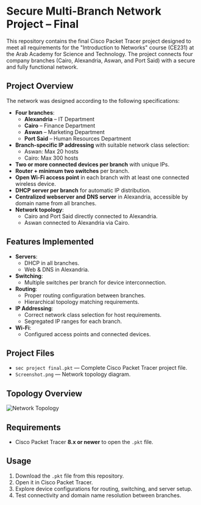 # Secure Multi-Branch Network Project – Final

This repository contains the final Cisco Packet Tracer project designed to meet all requirements for the "Introduction to Networks" course (CE231) at the Arab Academy for Science and Technology. The project connects four company branches (Cairo, Alexandria, Aswan, and Port Said) with a secure and fully functional network.

## Project Overview
The network was designed according to the following specifications:
- **Four branches**:
  - **Alexandria** – IT Department
  - **Cairo** – Finance Department
  - **Aswan** – Marketing Department
  - **Port Said** – Human Resources Department
- **Branch-specific IP addressing** with suitable network class selection:
  - Aswan: Max 20 hosts
  - Cairo: Max 300 hosts
- **Two or more connected devices per branch** with unique IPs.
- **Router + minimum two switches** per branch.
- **Open Wi-Fi access point** in each branch with at least one connected wireless device.
- **DHCP server per branch** for automatic IP distribution.
- **Centralized webserver and DNS server** in Alexandria, accessible by domain name from all branches.
- **Network topology**:
  - Cairo and Port Said directly connected to Alexandria.
  - Aswan connected to Alexandria via Cairo.

## Features Implemented
- **Servers**:
  - DHCP in all branches.
  - Web & DNS in Alexandria.
- **Switching**:
  - Multiple switches per branch for device interconnection.
- **Routing**:
  - Proper routing configuration between branches.
  - Hierarchical topology matching requirements.
- **IP Addressing**:
  - Correct network class selection for host requirements.
  - Segregated IP ranges for each branch.
- **Wi-Fi**:
  - Configured access points and connected devices.

## Project Files
- `sec project final.pkt` — Complete Cisco Packet Tracer project file.
- `Screenshot.png` — Network topology diagram.

## Topology Overview
![Network Topology](Screenshot.png)

## Requirements
- Cisco Packet Tracer **8.x or newer** to open the `.pkt` file.

## Usage
1. Download the `.pkt` file from this repository.
2. Open it in Cisco Packet Tracer.
3. Explore device configurations for routing, switching, and server setup.
4. Test connectivity and domain name resolution between branches.




